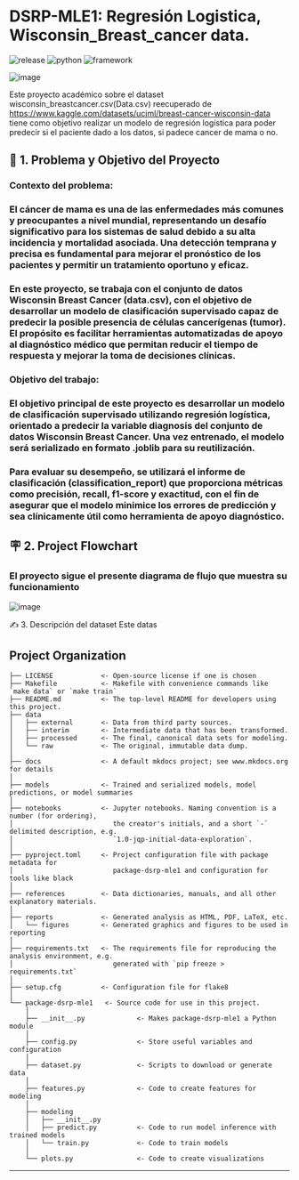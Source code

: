 # DSRP-MLE1: Regresión Logistica, Wisconsin_Breast_cancer data.

![release](https://img.shields.io/badge/release-v1.0.0-blue.svg)
![python](https://img.shields.io/badge/Python-3.11%2B-blue)
![framework](https://img.shields.io/badge/Framework-Scikit--learn-orange)


![image](https://github.com/user-attachments/assets/5f57dff5-40e7-4c4b-9653-f2f25aaed5bb)


Este proyecto académico sobre el dataset wisconsin_breastcancer.csv(Data.csv) reecuperado de https://www.kaggle.com/datasets/uciml/breast-cancer-wisconsin-data tiene como objetivo
realizar un modelo de regresión logística para poder predecir si el paciente dado a los datos, si padece cancer de mama o no.

## 🧠 1. Problema y Objetivo del Proyecto
###     Contexto del problema:
###     El cáncer de mama es una de las enfermedades más comunes y preocupantes a nivel mundial, representando un desafío significativo para los sistemas de salud debido a su alta incidencia y mortalidad asociada. Una detección temprana y precisa es fundamental para mejorar el pronóstico de los pacientes y permitir un tratamiento oportuno y eficaz.
###    En este proyecto, se trabaja con el conjunto de datos Wisconsin Breast Cancer (data.csv), con el objetivo de desarrollar un modelo de clasificación supervisado capaz de predecir la posible presencia de células cancerígenas (tumor). El propósito es facilitar herramientas automatizadas de apoyo al diagnóstico médico que permitan reducir el tiempo de respuesta y mejorar la toma de decisiones clínicas.
###    Objetivo del trabajo: 
###    El objetivo principal de este proyecto es desarrollar un modelo de clasificación supervisado utilizando regresión logística, orientado a predecir la variable diagnosis del conjunto de datos Wisconsin Breast Cancer. Una vez entrenado, el modelo será serializado en formato .joblib para su reutilización.
###    Para evaluar su desempeño, se utilizará el informe de clasificación (classification_report) que proporciona métricas como precisión, recall, f1-score y exactitud, con el fin de asegurar que el modelo minimice los errores de predicción y sea clínicamente útil como herramienta de apoyo diagnóstico.

## 🪧 2. Project Flowchart
###       El proyecto sigue el presente diagrama de flujo que muestra su funcionamiento
   ![image](https://github.com/user-attachments/assets/bbcd8fc2-cf17-4635-b26b-0116937d1e6b)

✍️ 3. Descripción del dataset
    Este datas
## Project Organization

```
├── LICENSE            <- Open-source license if one is chosen
├── Makefile           <- Makefile with convenience commands like `make data` or `make train`
├── README.md          <- The top-level README for developers using this project.
├── data
│   ├── external       <- Data from third party sources.
│   ├── interim        <- Intermediate data that has been transformed.
│   ├── processed      <- The final, canonical data sets for modeling.
│   └── raw            <- The original, immutable data dump.
│
├── docs               <- A default mkdocs project; see www.mkdocs.org for details
│
├── models             <- Trained and serialized models, model predictions, or model summaries
│
├── notebooks          <- Jupyter notebooks. Naming convention is a number (for ordering),
│                         the creator's initials, and a short `-` delimited description, e.g.
│                         `1.0-jqp-initial-data-exploration`.
│
├── pyproject.toml     <- Project configuration file with package metadata for 
│                         package-dsrp-mle1 and configuration for tools like black
│
├── references         <- Data dictionaries, manuals, and all other explanatory materials.
│
├── reports            <- Generated analysis as HTML, PDF, LaTeX, etc.
│   └── figures        <- Generated graphics and figures to be used in reporting
│
├── requirements.txt   <- The requirements file for reproducing the analysis environment, e.g.
│                         generated with `pip freeze > requirements.txt`
│
├── setup.cfg          <- Configuration file for flake8
│
└── package-dsrp-mle1   <- Source code for use in this project.
    │
    ├── __init__.py             <- Makes package-dsrp-mle1 a Python module
    │
    ├── config.py               <- Store useful variables and configuration
    │
    ├── dataset.py              <- Scripts to download or generate data
    │
    ├── features.py             <- Code to create features for modeling
    │
    ├── modeling                
    │   ├── __init__.py 
    │   ├── predict.py          <- Code to run model inference with trained models          
    │   └── train.py            <- Code to train models
    │
    └── plots.py                <- Code to create visualizations
```

--------

